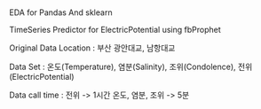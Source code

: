 #
EDA for Pandas And sklearn

TimeSeries Predictor for ElectricPotential using fbProphet

Original Data Location : 부산 광안대교, 남항대교

Data Set : 온도(Temperature), 염분(Salinity), 조위(Condolence), 전위(ElectricPotential)

Data call time : 전위 -> 1시간
                 온도, 염분, 조위 -> 5분
